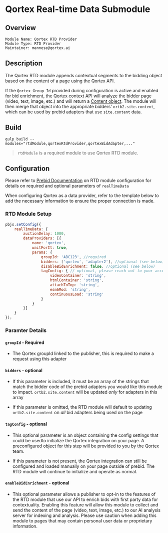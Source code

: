 # Qortex Real-time Data Submodule

## Overview

```
Module Name: Qortex RTD Provider
Module Type: RTD Provider
Maintainer: mannese@qortex.ai
```

## Description

The Qortex RTD module appends contextual segments to the bidding object based on the content of a page using the Qortex API.

If the `Qortex Group Id` provided during configuration is active and enabled for bid enrichment, the Qortex context API will analyze the bidder page (video, text, image, etc.) and will return a [Content object](https://www.iab.com/wp-content/uploads/2016/03/OpenRTB-API-Specification-Version-2-5-FINAL.pdf#page=26). The module will then merge that object into the appropriate bidders' `ortb2.site.content`, which can be used by prebid adapters that use `site.content` data.


## Build
```
gulp build --modules="rtdModule,qortexRtdProvider,qortexBidAdapter,..."  
```

> `rtdModule` is a required module to use Qortex RTD module.

## Configuration

Please refer to [Prebid Documentation](https://docs.prebid.org/dev-docs/publisher-api-reference/setConfig.html#setConfig-realTimeData) on RTD module configuration for details on required and optional parameters of `realTimeData`

When configuring Qortex as a data provider, refer to the template below to add the necessary information to ensure the proper connection is made.  

### RTD Module Setup

```javascript
pbjs.setConfig({
    realTimeData: {
        auctionDelay: 1000,
        dataProviders: [{
            name: 'qortex',
            waitForIt: true,
            params: {
                groupId: 'ABC123', //required
                bidders: ['qortex', 'adapter2'], //optional (see below)
                disableBidEnrichment: false, //optional (see below)
                tagConfig: { // optional, please reach out to your account manager for configuration reccommendation
                    videoContainer: 'string',
                    htmlContainer: 'string',
                    attachToTop: 'string',
                    esm6Mod: 'string',
                    continuousLoad: 'string'
                }
            }
        }]
    }
});
```

### Paramter Details

#### `groupId` - Required
- The Qortex groupId linked to the publisher, this is required to make a request using this adapter

#### `bidders` - optional
- If this parameter is included, it must be an array of the strings that match the bidder code of the prebid adapters you would like this module to impact. `ortb2.site.content` will be updated *only* for adapters in this array

- If this parameter is omitted, the RTD module will default to updating  `ortb2.site.content` on *all* bid adapters being used on the page

#### `tagConfig` - optional
- This optional parameter is an object containing the config settings that could be usedto initialize the Qortex integration on your page. A preconfigured object for this step will be provided to you by the Qortex team.

- If this parameter is not present, the Qortex integration can still be configured and loaded manually on your page outside of prebid. The RTD module will continue to initialize and operate as normal.

#### `enableBidEnrichment` - optional
- This optional parameter allows a publisher to opt-in to the features of the RTD module that use our API to enrich bids with first party data for contextuality. Enabling this feature will allow this module to collect and send the content of the page (video, text, image, etc.) to our AI analysis server for indexing and analysis. Please use caution when adding this module to pages that may contain personal user data or proprietary information. 
